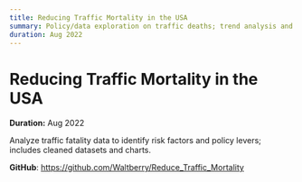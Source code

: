 ```yaml
---
title: Reducing Traffic Mortality in the USA
summary: Policy/data exploration on traffic deaths; trend analysis and evidence-backed suggestions.
duration: Aug 2022
---
```


# Reducing Traffic Mortality in the USA

**Duration:** Aug 2022

Analyze traffic fatality data to identify risk factors and policy levers; includes cleaned datasets and charts.

**GitHub**: <https://github.com/Waltberry/Reduce_Traffic_Mortality>

